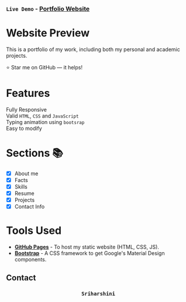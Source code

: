  ### <code>Live Demo</code> - **[Portfolio Website](https://myselfnotebook.netlify.app/)**

# Website Preview
  This is a portfolio of my work, including both my personal and academic projects.
  

:star:  Star me on GitHub — it helps!

# Features
 Fully Responsive\
 Valid `HTML`, `CSS` and `JavaScript`\
 Typing animation using `bootsrap`\
 Easy to modify
 
# Sections 📚
- [x] About me
- [x] Facts
- [x] Skills
- [x] Resume 
- [x] Projects 
- [x] Contact Info

# Tools Used
* [<b>GitHub Pages</b>](https://create-react-app.dev/docs/deployment/#github-pages) - To host my static website (HTML, CSS, JS).
* [<b>Bootstrap</b>](https://bootstrap.com/) - A CSS framework to get Google's Material Design components.


## Contact 
 <h3 align="center">
  <code> Sriharshini </code>
</h3>
  <p align="center"> 

  <a href="https://github.com/Sriharshini43">
  </a>

  <a href="https://www.linkedin.com/in/palaka-sriharshini-aa0781226/">
  </a>

</p>
